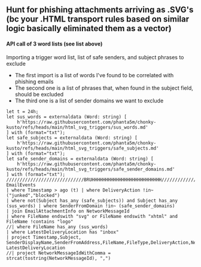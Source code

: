 ## Hunt for phishing attachments arriving as .SVG's (bc your .HTML transport rules based on similar logic basically eliminated them as a vector)
#### API call of 3 word lists (see list above)

<p>Importing a trigger word list, list of safe senders, and subject phrases to exclude</p>

- The first import is a list of words I've found to be correlated with phishing emails
- The second one is a list of phrases that, when found in the subject field, should be excluded
- The third one is a list of sender domains we want to exclude

```kusto
let t = 24h;
let sus_words = externaldata (Word: string) [
    h'https://raw.githubusercontent.com/phanta5m/chonky-kusto/refs/heads/main/html_svg_triggers/sus_words.md'
] with (format="txt");
let safe_subjects = externaldata (Word: string) [
    h'https://raw.githubusercontent.com/phanta5m/chonky-kusto/refs/heads/main/html_svg_triggers/safe_subjects.md'
] with (format="txt");
let safe_sender_domains = externaldata (Word: string) [
    h'https://raw.githubusercontent.com/phanta5m/chonky-kusto/refs/heads/main/html_svg_triggers/safe_sender_domains.md'
] with (format="txt");
/////////////////////////////BRUHHHHHHHHHHHHHHHHHHHHHHHHHH//////////////////////////////////////////
EmailEvents
| where Timestamp > ago (t) | where DeliveryAction !in~ ("junked","blocked") 
| where not(Subject has_any (safe_subjects)) and Subject has_any (sus_words) | where SenderFromDomain !in~ (safe_sender_domains)
| join EmailAttachmentInfo on NetworkMessageId
| where FileName endswith "svg" or FileName endswith "xhtml" and FileName !contains "logo"
//| where FileName has_any (sus_words)
| where LatestDeliveryLocation has "inbox"
| project Timestamp,Subject, SenderDisplayName,SenderFromAddress,FileName,FileType,DeliveryAction,NetworkMessageId, LatestDeliveryLocation
//| project NetworkMessageIdWithComma = strcat(tostring(NetworkMessageId), ",")
```
